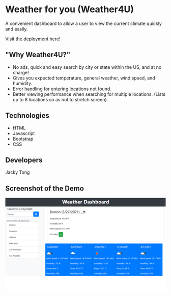 # Weather for you (Weather4U)

A convenient dashboard to allow a user to view the current climate quickly and easily.

[Visit the deployment here!](https://tongjac.github.io/Weather4U/)

## "Why Weather4U?"

- No ads, quick and easy search by city or state within the US, and at no charge!
- Gives you expected temperature, general weather, wind speed, and humidity.
- Error handling for entering locations not found.
- Better viewing performance when searching for multiple locations. (Lists up to 8 locations so as not to stretch screen).

## Technologies

- HTML
- Javascript
- Bootstrap
- CSS

## Developers

Jacky Tong

## Screenshot of the Demo
![Weather Dashboard by tongjac](/images/Weather_Dashboard_by_tongjac.png?raw=true "Weather Dashboard")
